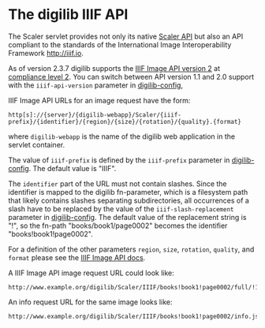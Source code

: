 # The digilib IIIF API

The Scaler servlet provides not only its native [Scaler API](scaler-api.html) but also an API compliant to the standards of the International Image Interoperability Framework http://iiif.io.

As of version 2.3.7 digilib supports the [IIIF Image API version 2](http://iiif.io/api/image/2.0/) at [compliance level 2](http://iiif.io/api/image/2.0/compliance.html). You can switch between API version 1.1 and 2.0 support with the `iiif-api-version` parameter in [digilib-config](digilib-config.html),  

IIIF Image API URLs for an image request have the form:

    http[s]://{server}/{digilib-webapp}/Scaler/{iiif-prefix}/{identifier}/{region}/{size}/{rotation}/{quality}.{format} 

where `digilib-webapp` is the name of the digilib web application in the servlet container. 

The value of `iiif-prefix` is defined by the `iiif-prefix` parameter in [digilib-config](digilib-config.html). The default value is "IIIF".

The `identifier` part of the URL must not contain slashes. Since the identifier is mapped to the digilib fn-parameter, which is a filesystem path that likely contains slashes separating subdirectories, all occurrences of a slash have to be replaced by the value of the `iiif-slash-replacement` parameter in [digilib-config](digilib-config.html). The default value of the replacement string is "!", so the fn-path "books/book1/page0002" becomes the identifier "books!book1!page0002".

For a definition of the other parameters `region`, `size`, `rotation`, `quality`, and `format` please see the [IIIF Image API docs](http://iiif.io/api/image/2.0/).

A IIIF Image API image request URL could look like:

    http://www.example.org/digilib/Scaler/IIIF/books!book1!page0002/full/!150,75/0/default.jpg

An info request URL for the same image looks like: 

    http://www.example.org/digilib/Scaler/IIIF/books!book1!page0002/info.json
